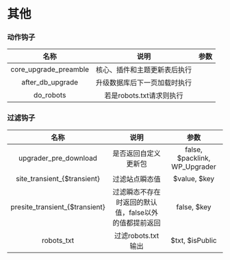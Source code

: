 # 其他

### 动作钩子

|            名称           |         说明        |  参数 |
| :---------------------: | :---------------: | :-: |
| core\_upgrade\_preamble |   核心、插件和主题更新表后执行  |     |
|    after\_db\_upgrade   |   升级数据库后下一页加载时执行  |     |
|        do\_robots       | 若是robots.txt请求则执行 |     |

### 过滤钩子

|                名称                |               说明              |               参数               |
| :------------------------------: | :---------------------------: | :----------------------------: |
|      upgrader\_pre\_download     |           是否返回自定义更新包          | false, $packlink, WP\_Upgrader |
|   site\_transient\_{$transient}  |            过滤站点瞬态值            |          $value, $key          |
| presite\_transient\_{$transient} | 过滤瞬态不存在时返回的默认值，false以外的值都提前返回 |           false, $key          |
|            robots\_txt           |         过滤robots.txt输出        |         $txt, $isPublic        |

